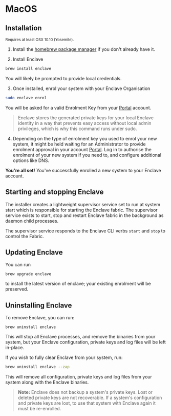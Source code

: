 
# MacOS

## Installation

<small>Requires at least OSX 10.10 (Yosemite).</small>

1. Install the [homebrew package manager](https://brew.sh/) if you don't already have it.

2. Install Enclave
```bash
brew install enclave
```
You will likely be prompted to provide local credentials.  

3. Once installed, enrol your system with your Enclave Organisation   
```bash
sudo enclave enrol
```
You will be asked for a valid Enrolment Key from your [Portal](https://portal.enclave.io/) account.
> Enclave stores the generated private keys for your local Enclave identity in a way that prevents easy access without local admin privileges, which is why this command runs under sudo.

4. Depending on the type of enrolment key you used to enrol your new system, it might be held waiting for an Administrator to provide enrolment approval in your account [Portal](https://portal.enclave.io/). Log in to authorise the enrolment of your new system if you need to, and configure additional options like DNS.

**You're all set!** You've successfully enrolled a new system to your Enclave account.
  
## Starting and stopping Enclave

The installer creates a lightweight supervisor service set to run at system start which is responsible for starting the Enclave fabric. The supervisor service exists to start, stop and restart Enclave fabric in the background as daemon child processes.

The supervisor service responds to the Enclave CLI verbs `start` and `stop` to control the Fabric.

<!--- TODO The supervisor service responds to the Enclave CLI verbs [start](/handbook/fabric/cli/start) and [stop](/handbook/fabric/cli/stop) to control the Fabric. --->

## Updating Enclave

You can run    
```
brew upgrade enclave
``` 
to install the latest version of enclave; your existing enrolment will be preserved.

## Uninstalling Enclave

To remove Enclave, you can run:

```
brew uninstall enclave
```

This will stop all Enclave processes, and remove the binaries from your system, but your Enclave configuration, private keys and log files will be left in-place. 

If you wish to fully clear Enclave from your system, run:

```bash
brew uninstall enclave --zap
```

This will remove all configuration, private keys and log files from your system along with the Enclave binaries.

> **Note:** Enclave does not backup a system's private keys. Lost or deleted private keys are not recoverable. If a system's configuration and private keys are lost, to use that system with Enclave again it must be re-enrolled.
